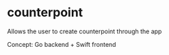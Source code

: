 # counterpoint
Allows the user to create counterpoint through the app

Concept: Go backend + Swift frontend